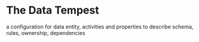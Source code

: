 # The Data Tempest

a configuration for data entity, activities and properties to describe schema, rules, ownership, dependencies
